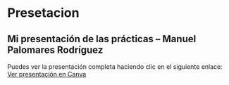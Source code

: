 # Presetacion
<h2>Mi presentación de las prácticas – Manuel Palomares Rodríguez</h2>
<p>
  Puedes ver la presentación completa haciendo clic en el siguiente enlace:
  <a href="https://www.canva.com/design/DAGonx7wa1g/qpR64sv-LjWkUmTq7Y4WNw/view?utm_content=DAGonx7wa1g&utm_campaign=designshare&utm_medium=link2&utm_source=uniquelinks&utlId=h2bd8d46f34" target="_blank">
    Ver presentación en Canva
  </a>
</p>
